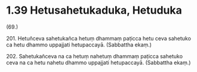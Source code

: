 # 1.39 Hetusahetukaduka, Hetuduka

(69.)

201\. Hetuñceva sahetukañca hetuṃ dhammaṃ paṭicca hetu ceva sahetuko ca hetu dhammo uppajjati hetupaccayā. (Sabbattha ekaṃ.)

202\. Sahetukañceva na ca hetuṃ nahetuṃ dhammaṃ paṭicca sahetuko ceva na ca hetu nahetu dhammo uppajjati hetupaccayā. (Sabbattha ekaṃ.)
